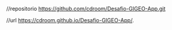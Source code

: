 //repositorio
https://github.com/cdroom/Desafio-GIGEO-App.git


//url
 https://cdroom.github.io/Desafio-GIGEO-App/. 
